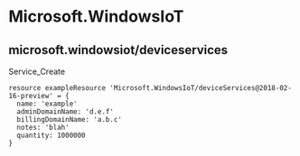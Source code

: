 # Microsoft.WindowsIoT

## microsoft.windowsiot/deviceservices

Service_Create
```bicep
resource exampleResource 'Microsoft.WindowsIoT/deviceServices@2018-02-16-preview' = {
  name: 'example'
  adminDomainName: 'd.e.f'
  billingDomainName: 'a.b.c'
  notes: 'blah'
  quantity: 1000000
}
```
